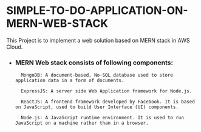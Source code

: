 # SIMPLE-TO-DO-APPLICATION-ON-MERN-WEB-STACK

This Project is to implement a web solution based on MERN stack in AWS Cloud.

- ### MERN Web stack consists of following components:

        MongoDB: A document-based, No-SQL database used to store application data in a form of documents.

        ExpressJS: A server side Web Application framework for Node.js.

        ReactJS: A frontend framework developed by Facebook. It is based on JavaScript, used to build User Interface (UI) components.

        Node.js: A JavaScript runtime environment. It is used to run JavaScript on a machine rather than in a browser.
